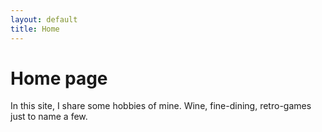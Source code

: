 ```yaml
---
layout: default
title: Home
---
```

# Home page

In this site, I share some hobbies of mine. Wine, fine-dining, retro-games just to name a few.